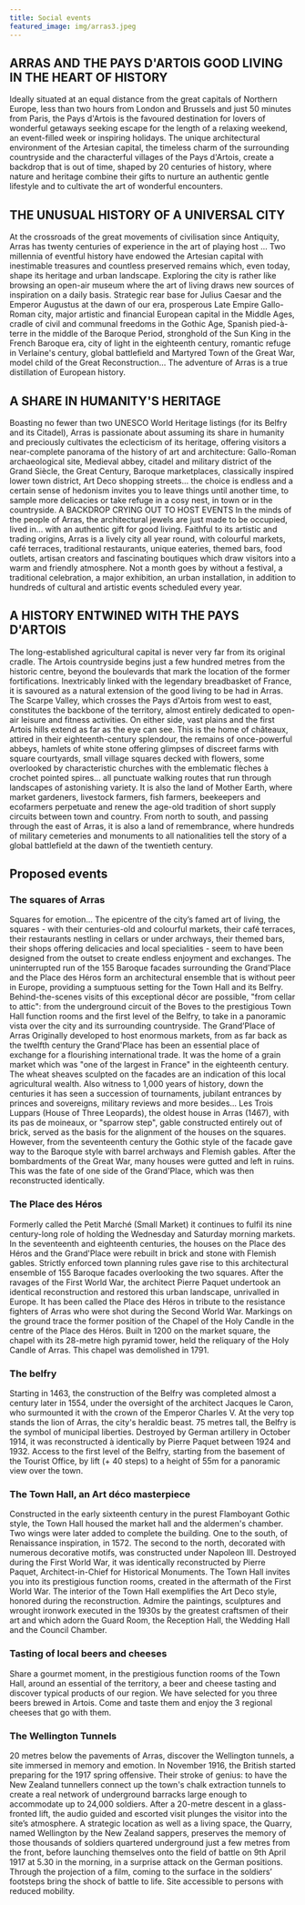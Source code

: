 ```yaml
---
title: Social events
featured_image: img/arras3.jpeg
---
```


## ARRAS AND THE PAYS D'ARTOIS GOOD LIVING IN THE HEART OF HISTORY

Ideally situated at an equal distance from the great capitals of Northern Europe, less than two hours from London and Brussels and just 50 minutes from Paris, the Pays d'Artois is the favoured destination for lovers of wonderful getaways seeking escape for the length of a relaxing weekend, an event-filled week or inspiring holidays. The unique architectural environment of the Artesian capital, the timeless charm of the surrounding countryside and the characterful villages of the Pays d'Artois, create a backdrop that is out of time, shaped by 20 centuries of history, where nature and heritage combine their gifts to nurture an authentic gentle lifestyle and to cultivate the art of wonderful encounters.

## THE UNUSUAL HISTORY OF A UNIVERSAL CITY

At the crossroads of the great movements of civilisation since Antiquity, Arras has twenty centuries of experience in the art of playing host … Two millennia of eventful history have endowed the Artesian capital with inestimable treasures and countless preserved remains which, even today, shape its heritage and urban landscape. Exploring the city is rather like browsing an open-air museum where the art of living draws new sources of inspiration on a daily basis. Strategic rear base for Julius Caesar and the Emperor Augustus at the dawn of our era, prosperous Late Empire Gallo-Roman city, major artistic and financial European capital in the Middle Ages, cradle of civil and communal freedoms in the Gothic Age, Spanish pied-à-terre in the middle of the Baroque Period, stronghold of the Sun King in the French Baroque era, city of light in the eighteenth century, romantic refuge in Verlaine's century, global battlefield and Martyred Town of the Great War, model child of the Great Reconstruction… The adventure of Arras is a true distillation of European history.

## A SHARE IN HUMANITY'S HERITAGE 

Boasting no fewer than two UNESCO World Heritage listings (for its Belfry and its Citadel), Arras is passionate about assuming its share in humanity and preciously cultivates the eclecticism of its heritage, offering visitors a near-complete panorama of the history of art and architecture: Gallo-Roman archaeological site, Medieval abbey, citadel and military district of the Grand Siècle, the Great Century, Baroque marketplaces, classically inspired lower town district, Art Deco shopping streets... the choice is endless and a certain sense of hedonism invites you to leave things until another time, to sample more delicacies or take refuge in a cosy nest, in town or in the countryside.
A BACKDROP CRYING OUT TO HOST EVENTS 
In the minds of the people of Arras, the architectural jewels are just made to be occupied, lived in... with an authentic gift for good living. Faithful to its artistic and trading origins, Arras is a lively city all year round, with colourful markets, café terraces, traditional restaurants, unique eateries, themed bars, food outlets, artisan creators and fascinating boutiques which draw visitors into a warm and friendly atmosphere. Not a month goes by without a festival, a traditional celebration, a major exhibition, an urban installation, in addition to hundreds of cultural and artistic events scheduled every year.

## A HISTORY ENTWINED WITH THE PAYS D'ARTOIS

The long-established agricultural capital is never very far from its original cradle. The Artois countryside begins just a few hundred metres from the historic centre, beyond the boulevards that mark the location of the former fortifications. Inextricably linked with the legendary breadbasket of France, it is savoured as a natural extension of the good living to be had in Arras. The Scarpe Valley, which crosses the Pays d'Artois from west to east, constitutes the backbone of the territory, almost entirely dedicated to open-air leisure and fitness activities. On either side, vast plains and the first Artois hills extend as far as the eye can see. This is the home of châteaux, attired in their eighteenth-century splendour, the remains of once-powerful abbeys, hamlets of white stone offering glimpses of discreet farms with square courtyards, small village squares decked with flowers, some overlooked by characteristic churches with the emblematic flèches à crochet pointed spires... all punctuate walking routes that run through landscapes of astonishing variety. It is also the land of Mother Earth, where market gardeners, livestock farmers, fish farmers, beekeepers and ecofarmers perpetuate and renew the age-old tradition of short supply circuits between town and country. From north to south, and passing through the east of Arras, it is also a land of remembrance, where hundreds of military cemeteries and monuments to all nationalities tell the story of a global battlefield at the dawn of the twentieth century.

## Proposed events

### The squares of Arras

Squares for emotion... The epicentre of the city’s famed art of living, the squares - with their centuries-old and colourful markets, their café terraces, their restaurants nestling in cellars or under archways, their themed bars, their shops offering delicacies and local specialities - seem to have been designed from the outset to create endless enjoyment and exchanges. The uninterrupted run of the 155 Baroque facades surrounding the Grand'Place and the Place des Héros form an architectural ensemble that is without peer in Europe, providing a sumptuous setting for the Town Hall and its Belfry. Behind-the-scenes visits of this exceptional décor are possible, "from cellar to attic": from the underground circuit of the Boves to the prestigious Town Hall function rooms and the first level of the Belfry, to take in a panoramic vista over the city and its surrounding countryside.
The Grand’Place of Arras
Originally developed to host enormous markets, from as far back as the twelfth century the Grand'Place has been an essential place of exchange for a flourishing international trade. It was the home of a grain market which was "one of the largest in France" in the eighteenth century. The wheat sheaves sculpted on the facades are an indication of this local agricultural wealth. Also witness to 1,000 years of history, down the centuries it has seen a succession of tournaments, jubilant entrances by princes and sovereigns, military reviews and more besides... Les Trois Luppars (House of Three Leopards), the oldest house in Arras (1467), with its pas de moineaux, or "sparrow step", gable constructed entirely out of brick, served as the basis for the alignment of the houses on the squares. However, from the seventeenth century the Gothic style of the facade gave way to the Baroque style with barrel archways and Flemish gables. After the bombardments of the Great War, many houses were gutted and left in ruins. This was the fate of one side of the Grand'Place, which was then reconstructed identically.

### The Place des Héros

Formerly called the Petit Marché (Small Market) it continues to fulfil its nine century-long role of holding the Wednesday and Saturday morning markets. In the seventeenth and eighteenth centuries, the houses on the Place des Héros and the Grand'Place were rebuilt in brick and stone with Flemish gables. Strictly enforced town planning rules gave rise to this architectural ensemble of 155 Baroque facades overlooking the two squares. After the ravages of the First World War, the architect Pierre Paquet undertook an identical reconstruction and restored this urban landscape, unrivalled in Europe. It has been called the Place des Héros in tribute to the resistance fighters of Arras who were shot during the Second World War. Markings on the ground trace the former position of the Chapel of the Holy Candle in the centre of the Place des Héros. Built in 1200 on the market square, the chapel with its 28-metre high pyramid tower, held the reliquary of the Holy Candle of Arras. This chapel was demolished in 1791.

### The belfry 

Starting in 1463, the construction of the Belfry was completed almost a century later in 1554, under the oversight of the architect Jacques le Caron, who surmounted it with the crown of the Emperor Charles V. At the very top stands the lion of Arras, the city's heraldic beast. 75 metres tall, the Belfry is the symbol of municipal liberties. Destroyed by German artillery in October 1914, it was reconstructed à identically by Pierre Paquet between 1924 and 1932. Access to the first level of the Belfry, starting from the basement of the Tourist Office, by lift (+ 40 steps) to a height of 55m for a panoramic view over the town.

### The Town Hall, an Art déco masterpiece

Constructed in the early sixteenth century in the purest Flamboyant Gothic style, the Town Hall housed the market hall and the aldermen's chamber. Two wings were later added to complete the building. One to the south, of Renaissance inspiration, in 1572. The second to the north, decorated with numerous decorative motifs, was constructed under Napoleon III. Destroyed during the First World War, it was identically reconstructed by Pierre Paquet, Architect-in-Chief for Historical Monuments. The Town Hall invites you into its prestigious function rooms, created in the aftermath of the First World War. The interior of the Town Hall exemplifies the Art Deco style, honored during the reconstruction. Admire the paintings, sculptures and wrought ironwork executed in the 1930s by the greatest craftsmen of their art and which adorn the Guard Room, the Reception Hall, the Wedding Hall and the Council Chamber.

### Tasting of local beers and cheeses 

Share a gourmet moment, in the prestigious function rooms of the Town Hall, around an essential of the territory, a beer and cheese tasting and discover typical products of our region. We have selected for you three beers brewed in Artois. Come and taste them and enjoy the 3 regional cheeses that go with them.

### The Wellington Tunnels

20 metres below the pavements of Arras, discover the Wellington tunnels, a site immersed in memory and emotion. In November 1916, the British started preparing for the 1917 spring offensive. Their stroke of genius: to have the New Zealand tunnellers connect up the town's chalk extraction tunnels to create a real network of underground barracks large enough to accommodate up to 24,000 soldiers. After a 20-metre descent in a glass-fronted lift, the audio guided and escorted visit plunges the visitor into the site’s atmosphere. A strategic location as well as a living space, the Quarry, named Wellington by the New Zealand sappers, preserves the memory of those thousands of soldiers quartered underground just a few metres from the front, before launching themselves onto the field of battle on 9th April 1917 at 5.30 in the morning, in a surprise attack on the German positions. Through the projection of a film, coming to the surface in the soldiers’ footsteps bring the shock of battle to life. Site accessible to persons with reduced mobility.